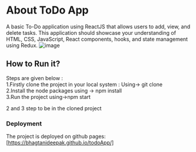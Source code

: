 # About ToDo App

A basic To-Do application using ReactJS that allows users to add, view, and delete tasks. This application should showcase your understanding of HTML, CSS, JavaScript, React components, hooks, and state management using Redux.
![image](https://github.com/BHAGTANIDEEPAK/todoApp/assets/107862278/b06a2f58-12d7-4ca3-b96d-b84bb984733b)



## How to Run it?

Steps are given below : <br/>
1.Firstly clone the project in your local system : Using-> git clone <repo-url> <br/>
2.Install the node packages using -> npm install <br/>
3.Run the project using->npm start <br/>

2 and 3 step to be in the cloned project


### Deployment

The project is deployed on github pages: [https://bhagtanideepak.github.io/todoApp/]



